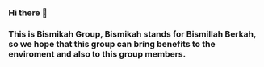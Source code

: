 ### Hi there 👋

### This is Bismikah Group, Bismikah stands for Bismillah Berkah, so we hope that this group can bring benefits to the enviroment and also to this group members.


